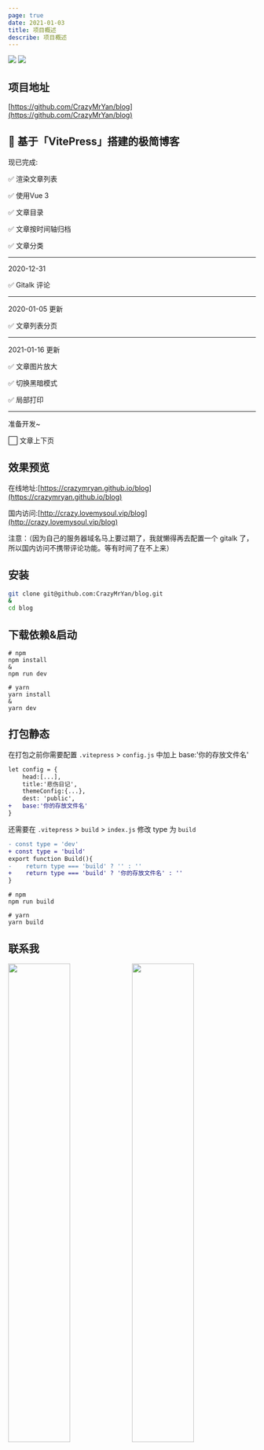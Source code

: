 ```yaml
---
page: true
date: 2021-01-03
title: 项目概述
describe: 项目概述
---
```


![](./docs/images/5a94f43a5b2471.jpg)
![](./docs/images/5a94f43a5b2472.jpg)

## 项目地址
[https://github.com/CrazyMrYan/blog](https://github.com/CrazyMrYan/blog)

## 🚀 基于「VitePress」搭建的极简博客

现已完成:

✅ 渲染文章列表

✅ 使用Vue 3

✅ 文章目录

✅ 文章按时间轴归档

✅ 文章分类
****
2020-12-31

✅ Gitalk 评论

****
2020-01-05 更新

✅ 文章列表分页


****
2021-01-16 更新

✅ 文章图片放大

✅ 切换黑暗模式

✅ 局部打印

****
准备开发~

⬜ 文章上下页

## 效果预览

在线地址:[https://crazymryan.github.io/blog](https://crazymryan.github.io/blog)

国内访问:[http://crazy.lovemysoul.vip/blog](http://crazy.lovemysoul.vip/blog) 

注意：（因为自己的服务器域名马上要过期了，我就懒得再去配置一个 gitalk 了，所以国内访问不携带评论功能。等有时间了在不上来）

## 安装

```bash
git clone git@github.com:CrazyMrYan/blog.git
&
cd blog
```

## 下载依赖&启动
```shell
# npm
npm install
&
npm run dev

# yarn
yarn install
&
yarn dev
```

## 打包静态
在打包之前你需要配置 `.vitepress` > `config.js` 中加上 base:'你的存放文件名'
```diff
let config = {
    head:[...],
    title:'悲伤日记',
    themeConfig:{...},
    dest: 'public',
+   base:'你的存放文件名'
}
```


还需要在 `.vitepress` > `build` > `index.js` 修改 type 为 `build` 

```diff
- const type = 'dev'
+ const type = 'build'
export function Build(){
-    return type === 'build' ? '' : ''
+    return type === 'build' ? '你的存放文件名' : ''
}
```

```shell
# npm
npm run build

# yarn
yarn build

```
## 联系我
<span><img src="./docs/images/beishang.jpg" style="width:50%"/><img src="./docs/images/mycode.jpg" style="width:50%"/></span>

## 鸣谢 
本项目采用 [@Moking1997](https://github.com/Moking1997) 搭建的 [vitepress-blog](https://github.com/Moking1997/vitepress-blog),来进行的修改
